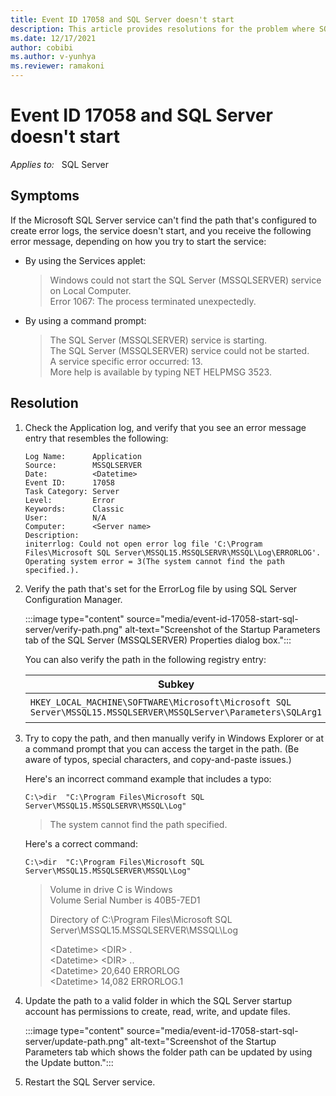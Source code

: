 ```yaml
---
title: Event ID 17058 and SQL Server doesn't start
description: This article provides resolutions for the problem where SQL Server fails to start and event ID 17058 is logged in the Application event log.
ms.date: 12/17/2021
author: cobibi
ms.author: v-yunhya
ms.reviewer: ramakoni
---
```

# Event ID 17058 and SQL Server doesn't start

_Applies to:_ &nbsp; SQL Server

## Symptoms

If the Microsoft SQL Server service can't find the path that's configured to create error logs, the service doesn't start, and you receive  the following error message, depending on how you try to start the service:

- By using the Services applet:

  > Windows could not start the SQL Server (MSSQLSERVER) service on Local Computer.  
  > Error 1067: The process terminated unexpectedly.

- By using a command prompt:

    > The SQL Server (MSSQLSERVER) service is starting.  
    > The SQL Server (MSSQLSERVER) service could not be started.  
    > A service specific error occurred: 13.  
    > More help is available by typing NET HELPMSG 3523.

## Resolution

1. Check the Application log, and verify that you see an error message entry that resembles the following:

    ```output
    Log Name:      Application  
    Source:        MSSQLSERVER  
    Date:          <Datetime>  
    Event ID:      17058  
    Task Category: Server  
    Level:         Error  
    Keywords:      Classic  
    User:          N/A  
    Computer:      <Server name>  
    Description:  
    initerrlog: Could not open error log file 'C:\Program Files\Microsoft SQL Server\MSSQL15.MSSQLSERVR\MSSQL\Log\ERRORLOG'. 
    Operating system error = 3(The system cannot find the path specified.).  
    ```

2. Verify the path that's set for the ErrorLog file by using SQL Server Configuration Manager.

   :::image type="content" source="media/event-id-17058-start-sql-server/verify-path.png" alt-text="Screenshot of the Startup Parameters tab of the SQL Server (MSSQLSERVER) Properties dialog box.":::

   You can also verify the path in the following registry entry:

   |Subkey|Data|
   |---|---|
   |`HKEY_LOCAL_MACHINE\SOFTWARE\Microsoft\Microsoft SQL Server\MSSQL15.MSSQLSERVER\MSSQLServer\Parameters\SQLArg1`|-eC:\Program Files\Microsoft SQL Server\MSSQL15.MSSQLSERVR\MSSQL\Log\ERRORLOG|

3. Try to copy the path, and then manually verify in Windows Explorer or at a command prompt that you can access the target in the path. (Be aware of typos, special characters, and copy-and-paste issues.)

   Here's an incorrect command example that includes a typo:

   ```console
   C:\>dir  "C:\Program Files\Microsoft SQL Server\MSSQL15.MSSQLSERVR\MSSQL\Log"
   ```

   > The system cannot find the path specified.

   Here's a correct command:

   ```console
   C:\>dir  "C:\Program Files\Microsoft SQL Server\MSSQL15.MSSQLSERVER\MSSQL\Log"
   ```

   > Volume in drive C is Windows  
   > Volume Serial Number is 40B5-7ED1  
   >
   > Directory of C:\Program Files\Microsoft SQL Server\MSSQL15.MSSQLSERVER\MSSQL\Log  
   >
   > \<Datetime>    \<DIR>          .  
   > \<Datetime>    \<DIR>          ..  
   > \<Datetime>            20,640 ERRORLOG  
   > \<Datetime>            14,082 ERRORLOG.1

4. Update the path to a valid folder in which the SQL Server startup account has permissions to create, read, write, and update files.

   :::image type="content" source="media/event-id-17058-start-sql-server/update-path.png" alt-text="Screenshot of the Startup Parameters tab which shows the folder path can be updated by using the Update button.":::

5. Restart the SQL Server service.
